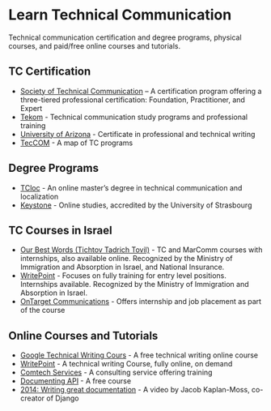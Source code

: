 # Learn Technical Communication

Technical communication certification and degree programs, physical courses, and paid/free online courses and tutorials.

## TC Certification 
  
* [Society of Technical Communication](https://www.stc.org/become-cptc-certified/) – A certification program offering a three-tiered professional certification: Foundation, Practitioner, and Expert
* [Tekom](https://www.technical-communication.org/technical-writing/outline-of-technical-communication/paths-to-the-profession) - Technical communication study programs and professional training[ ](https://www.technical-communication.org/technical-writing/outline-of-technical-communication/paths-to-the-profession)
* [University of Arizona](https://english.arizona.edu/professional-technical-writing-certificate) - Certificate in professional and technical writing
* [TecCOM](https://www.teccom-frame.eu/programs/) - A map of TC programs

## Degree Programs
  
* [TCloc](https://mastertcloc.unistra.fr/) - An online master’s degree in technical communication and localization
* [Keystone](https://www.onlinestudies.com/Masters-in-Technical-Communication-and-Localization-(TCLoc)/France/University-of-Strasbourg/) - Online studies, accredited by the University of Strasbourg[ ](https://www.onlinestudies.com/Masters-in-Technical-Communication-and-Localization-(TCLoc)/France/University-of-Strasbourg/)

## TC Courses in Israel
  
* [Our Best Words (Tichtov Tadrich Tovil)](https://ourbestwords.com/) - TC and MarComm courses with internships, also available online. Recognized by the Ministry of Immigration and Absorption in Israel, and National Insurance.
* [WritePoint](http://www.writepoint.com/training-courses/) - Focuses on fully training for entry level positions. Internships available. Recognized by the Ministry of Immigration and Absorption in Israel.
* [OnTarget Communications](https://www.ontargetcommunication.com/) - Offers internship and job placement as part of the course

## Online Courses and Tutorials
  
* [Google Technical Writing Cours](https://developers.google.com/tech-writing/overview) - A free technical writing online course
* [WritePoint](mailto:wp@writepoint.com) - A technical writing Course, fully online, on demand
* [Comtech Services](https://comtechserv.wpengine.com/consulting/) - A consulting service offering training
* [Documenting API](https://idratherbewriting.com/learnapidoc) - A free course 
* [2014: Writing great documentation](https://www.youtube.com/watch?v=z3fRu9pkuXE) - A video by Jacob Kaplan-Moss, co-creator of Django

